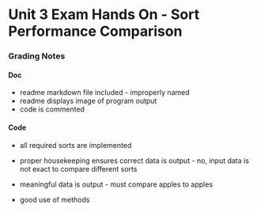# Unit 3 Exam Hands On - Sort Performance Comparison


### Grading Notes

#### Doc
- readme markdown file included - improperly named
- readme displays image of program output
- code is commented

#### Code
- all required sorts are implemented
- proper housekeeping ensures correct data is output - no, input data is not exact to compare different sorts
- meaningful data is output - must compare apples to apples

- good use of methods 
